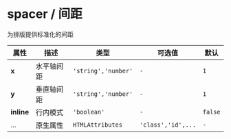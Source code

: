 # spacer / 间距

为排版提供标准化的间距

<playground  title="默认的" name="ex-spacer-default"/>

<playground  title="水平的" name="ex-spacer-horizontal"/>

<fe-attributes>
  
<fe-attributes-title title="Spacer Props" />

| 属性       | 描述       | 类型                | 可选值             | 默认    |
| ---------- | ---------- | ------------------- | ------------------ | ------- |
| **x**      | 水平轴间距 | `'string','number'` | `-`                | `1`     |
| **y**      | 垂直轴间距 | `'string','number'` | `-`                | `1`     |
| **inline** | 行内模式   | `'boolean'`         | `-`                | `false` |
| ...        | 原生属性   | `HTMLAttributes`    | `'class','id',...` | `-`     |

</fe-attributes>
